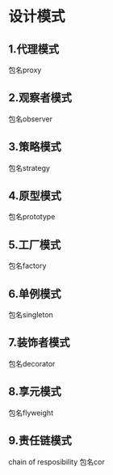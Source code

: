 # 设计模式

## 1.代理模式

包名proxy

## 2.观察者模式

包名observer

## 3.策略模式

包名strategy

## 4.原型模式

包名prototype

## 5.工厂模式

包名factory

## 6.单例模式

包名singleton

## 7.装饰者模式

包名decorator

## 8.享元模式

包名flyweight

## 9.责任链模式

chain of resposibility
包名cor